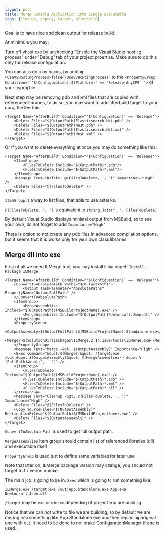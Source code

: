 ```yaml
---
layout: post
title: Merge Console Application into Single Executable
tags: [ilmerge, csproj, target, afterbuild]
---
```


Goal is to have nice and clean output for release build.

At minimum you may:

Turn off vhost.exe by unchecking "Enable the Visual Studio hosting process" under "Debug" tab of your project proerties. Make sure to do this only for release configuration.

You can also do it by hands, by adding `<UseVSHostingProcess>false</UseVSHostingProcess>` to the `<PropertyGroup Condition=" '$(Configuration)|$(Platform)' == 'Release|AnyCPU' ">` of your csproj file.

Next step may be removing pdb and xml files that are copied with referenced libraries, to do so, you may want to add afterbuild target to your cproj file like this:

	<Target Name="AfterBuild" Condition="'$(Configuration)' == 'Release'">
		<Delete Files="$(OutputPath)Elasticsearch.Net.pdb" />
		<Delete Files="$(OutputPath)Nest.pdb" />
		<Delete Files="$(OutputPath)Elasticsearch.Net.xml" />
		<Delete Files="$(OutputPath)Nest.xml" />
	</Target>

Or if you want to delete everything at once you may do something like this:

	<Target Name="AfterBuild" Condition="'$(Configuration)' == 'Release'">
		<ItemGroup>
			<FilesToDelete Include="$(OutputPath)*.pdb"/>
			<FilesToDelete Include="$(OutputPath)*.xml"/>
		</ItemGroup>
		<Message Text="Delete: @(FilesToDelete, ', ')" Importance="High" />
		<Delete Files="@(FilesToDelete)" />
	</Target>

`ItemGroup` is a way to list files, that able to use asteriks.

`@(FilesToDelete, ', ')` is equivalent to `string.Join(", ", FilesToDelete)`

By default Visual Studio displays minimal output from MSBuild, so to see your own, do not forget to add `Importance="High"`

There is option to not create any pdb files in advanced compilation options, but it seems that it is works only for your own class libraries


Merge dll into exe
------------------

First of all we need ILMerge tool, you may install it via nuget: `Install-Package ILMerge`

	<Target Name="AfterBuild" Condition="'$(Configuration)' == 'Release'">
		<ConvertToAbsolutePath Paths="$(OutputPath)">
			<Output TaskParameter="AbsolutePaths" PropertyName="OutputFullPath" />
		</ConvertToAbsolutePath>
		<ItemGroup>
			<MergeAssemblies Include="$(OutputPath)$(MSBuildProjectName).exe" />
			<MergeAssemblies Include="$(OutputPath)Newtonsoft.Json.dll" />
		</ItemGroup>
		<PropertyGroup>
			<OutputAssembly>$(OutputFullPath)$(MSBuildProjectName).Standalone.exe</OutputAssembly>
			<Merger>$(SolutionDir)packages\ILMerge.2.14.1208\tools\ILMerge.exe</Merger>
		</PropertyGroup>
		<Message Text="Merge -&gt; $(OutputAssembly)" Importance="High" />
		<Exec Command="&quot;$(Merger)&quot; /target:exe /out:&quot;$(OutputAssembly)&quot; @(MergeAssemblies->'&quot;%(FullPath)&quot;', ' ')" />
		<ItemGroup>
			<FilesToDelete Include="$(OutputPath)$(MSBuildProjectName).exe" />
			<FilesToDelete Include="$(OutputPath)*.pdb" />
			<FilesToDelete Include="$(OutputPath)*.xml" />
			<FilesToDelete Include="$(OutputPath)*.dll" />
		</ItemGroup>
		<Message Text="Cleanup -&gt; @(FilesToDelete, ', ')" Importance="High" />
		<Delete Files="@(FilesToDelete)" />
		<Copy SourceFiles="$(OutputAssembly)" DestinationFiles="$(OutputPath)$(MSBuildProjectName).exe" />
		<Delete Files="$(OutputAssembly)" />
	</Target>

`ConvertToAbsolutePath` is used to get full output path.

`MergeAssemblies` item group should contain list of referenced libraries (dll) and executable itself

`PropertyGroup` is used just to define some variables for later use

Note that later on, ILMerge package version may change, you should not forget to fix verion number

The main job is going to be in: `Exec` which is going to run something like:

	ILMerge.exe /target:exe /out:App.Standalone.exe App.exe Newtonsoft.Json.dll

`/target` may be `exe` or `winexe` depending of project you are building

Notice that we can not write to file we are building, so by default we are mering into something like App.Standalone.exe and then replacing original one with out. It need to be done to not brake ConfigurationManager if one is used.
